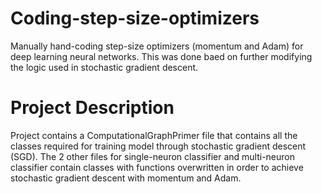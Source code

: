# Coding-step-size-optimizers
Manually hand-coding step-size optimizers (momentum and Adam) for deep learning neural networks. This was done baed on further modifying the logic used in stochastic gradient descent.
# Project Description
Project contains a ComputationalGraphPrimer file that contains all the classes required for training model through stochastic gradient descent (SGD). The 2 other files for single-neuron classifier and multi-neuron classifier contain classes with functions overwritten in order to achieve stochastic gradient descent with momentum and Adam.

